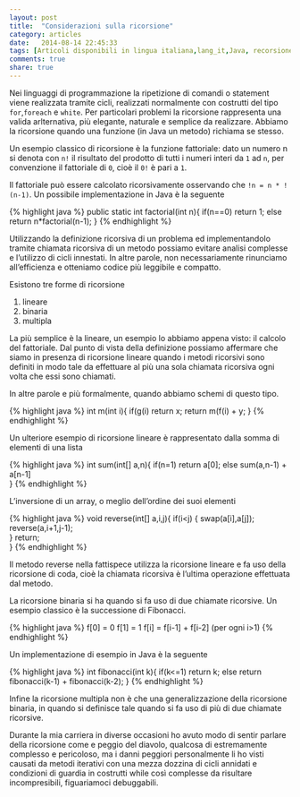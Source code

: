 ```yaml
---
layout: post
title:  "Considerazioni sulla ricorsione"
category: articles
date:   2014-08-14 22:45:33
tags: [Articoli disponibili in lingua italiana,lang_it,Java, recorsione]
comments: true
share: true
---
```


Nei linguaggi di programmazione la ripetizione di comandi o statement viene realizzata tramite cicli, realizzati normalmente con costrutti del tipo `for`,`foreach` e `white`. Per particolari problemi la ricorsione rappresenta una valida arlternativa, più elegante, naturale  e semplice da realizzare.
Abbiamo la ricorsione quando una funzione (in Java un metodo) richiama se stesso.

Un esempio classico di ricorsione è la funzione fattoriale: dato un numero n si denota con `n!` il risultato del prodotto di tutti i numeri interi da `1` ad `n`, per convenzione il fattoriale di `0`, cioè il `0!` è pari a `1`.

Il fattoriale può essere calcolato ricorsivamente osservando che `!n = n * !(n-1)`.
Un possibile implementazione in Java è la seguente

{% highlight java %}
public static int factorial(int n){
   if(n==0) return 1;
   else return n*factorial(n-1);
}
{% endhighlight %}


Utilizzando la definizione ricorsiva di un problema ed implementandolo tramite chiamata ricorsiva di un metodo possiamo evitare analisi complesse e l’utilizzo di cicli innestati. In altre parole, non necessariamente rinunciamo all’efficienza e otteniamo codice più leggibile e compatto.

Esistono tre forme di ricorsione

1. lineare
2. binaria
3. multipla

La più semplice è la lineare, un esempio lo abbiamo appena visto: il calcolo del fattoriale. Dal punto di vista della definizione possiamo affermare che siamo in presenza di ricorsione lineare quando i metodi ricorsivi sono definiti in modo tale da effettuare al più una sola chiamata ricorsiva ogni volta che essi sono chiamati.

In altre parole e più formalmente, quando abbiamo schemi di questo tipo.

{% highlight java %}
int m(int i){
   if(g(i) return x;
   return m(f(i) + y;
}
{% endhighlight %}

Un ulteriore esempio di ricorsione lineare è rappresentato dalla somma di elementi di una lista

{% highlight java %}
int sum(int[] a,n){
   if(n=1) return a[0];
   else sum(a,n-1) + a[n-1]        
}
{% endhighlight %}

L’inversione di un array, o meglio dell’ordine dei suoi elementi

{% highlight java %}
void reverse(int[] a,i,j){
   if(i<j) {
        swap(a[i],a[j]);
       reverse(a,i+1,j-1);        
   }
   return;        
}
{% endhighlight %}

Il metodo reverse nella fattispece utilizza la ricorsione lineare e fa uso della ricorsione di coda, cioè la chiamata ricorsiva è l’ultima operazione effettuata dal metodo.

La ricorsione binaria si ha quando si fa uso di due chiamate ricorsive. Un esempio classico è la successione di Fibonacci.

{% highlight java %}
f[0] = 0
f[1] = 1
f[i] = f[i-1] + f[i-2] (per ogni i>1)
{% endhighlight %}

Un implementazione di esempio in Java è la seguente

{% highlight java %}
int fibonacci(int k){
   if(k<=1) return k;
   else return fibonacci(k-1) + fibonacci(k-2);
}
{% endhighlight %}

Infine la ricorsione multipla non è che una generalizzazione della ricorsione binaria, in quando si definisce tale quando si fa uso di più di due chiamate ricorsive.

Durante la mia carriera in diverse occasioni ho avuto modo di sentir parlare della ricorsione come e peggio del diavolo, qualcosa di estremamente complesso e pericoloso, ma i danni peggiori personalmente li ho visti causati da metodi iterativi con una mezza dozzina di cicli annidati e condizioni di guardia in costrutti while così complesse da risultare incompresibili, figuariamoci debuggabili.
